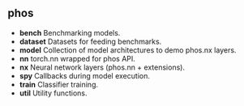 ## phos

* **bench** Benchmarking models.
* **dataset** Datasets for feeding benchmarks.
* **model** Collection of model architectures to demo phos.nx layers.
* **nn** torch.nn wrapped for phos API.
* **nx** Neural network layers (phos.nn + extensions).
* **spy** Callbacks during model execution.
* **train** Classifier training.
* **util** Utility functions.
